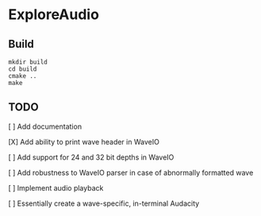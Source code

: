 # ExploreAudio

## Build 

```
mkdir build 
cd build 
cmake .. 
make
```

## TODO

[ ] Add documentation

[X] Add ability to print wave header in WaveIO

[ ] Add support for 24 and 32 bit depths in WaveIO 

[ ] Add robustness to WaveIO parser in case of abnormally formatted wave

[ ] Implement audio playback

[ ] Essentially create a wave-specific, in-terminal Audacity 

